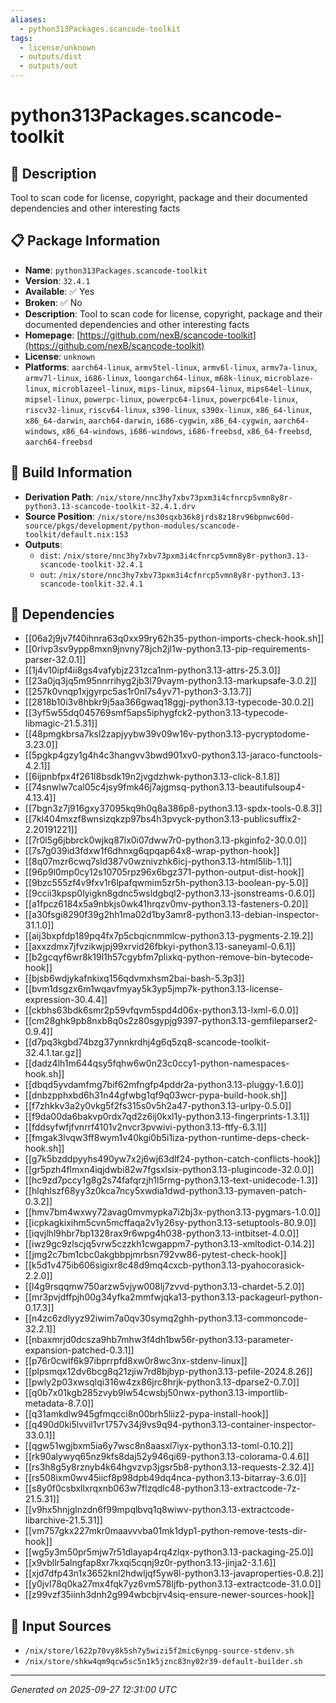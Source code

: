 ```yaml
---
aliases:
  - python313Packages.scancode-toolkit
tags:
  - license/unknown
  - outputs/dist
  - outputs/out
---
```


# python313Packages.scancode-toolkit

## 📝 Description

Tool to scan code for license, copyright, package and their documented dependencies and other interesting facts

## 📋 Package Information

- **Name**: `python313Packages.scancode-toolkit`
- **Version**: `32.4.1`
- **Available**: ✅ Yes
- **Broken**: ✅ No
- **Description**: Tool to scan code for license, copyright, package and their documented dependencies and other interesting facts
- **Homepage**: [https://github.com/nexB/scancode-toolkit](https://github.com/nexB/scancode-toolkit)
- **License**: `unknown`
- **Platforms**: `aarch64-linux`, `armv5tel-linux`, `armv6l-linux`, `armv7a-linux`, `armv7l-linux`, `i686-linux`, `loongarch64-linux`, `m68k-linux`, `microblaze-linux`, `microblazeel-linux`, `mips-linux`, `mips64-linux`, `mips64el-linux`, `mipsel-linux`, `powerpc-linux`, `powerpc64-linux`, `powerpc64le-linux`, `riscv32-linux`, `riscv64-linux`, `s390-linux`, `s390x-linux`, `x86_64-linux`, `x86_64-darwin`, `aarch64-darwin`, `i686-cygwin`, `x86_64-cygwin`, `aarch64-windows`, `x86_64-windows`, `i686-windows`, `i686-freebsd`, `x86_64-freebsd`, `aarch64-freebsd`

## 🔧 Build Information

- **Derivation Path**: `/nix/store/nnc3hy7xbv73pxm3i4cfnrcp5vmn8y8r-python3.13-scancode-toolkit-32.4.1.drv`
- **Source Position**: `/nix/store/ns30sqxb36k8jrds8z18rv96bpnwc60d-source/pkgs/development/python-modules/scancode-toolkit/default.nix:153`
- **Outputs**:
  - `dist`:  `/nix/store/nnc3hy7xbv73pxm3i4cfnrcp5vmn8y8r-python3.13-scancode-toolkit-32.4.1`
  - `out`:  `/nix/store/nnc3hy7xbv73pxm3i4cfnrcp5vmn8y8r-python3.13-scancode-toolkit-32.4.1`

## 🔗 Dependencies

- [[06a2j9jv7f40ihnra63q0xx99ry62h35-python-imports-check-hook.sh]]
- [[0rlvp3sv9ypp8mxn9jnvny78jch2jl1w-python3.13-pip-requirements-parser-32.0.1]]
- [[1j4v10ipf4ii8gs4vafybjz231zca1nm-python3.13-attrs-25.3.0]]
- [[23a0jq3jq5m95nnrrihyg2jb3l79vaym-python3.13-markupsafe-3.0.2]]
- [[257k0vnqp1xjgyrpc5as1r0nl7s4yv71-python3-3.13.7]]
- [[2818b10i3v8hbkr9j5aa366gwaq18ggj-python3.13-typecode-30.0.2]]
- [[3yf5w55dq045769smf5aps5iphygfck2-python3.13-typecode-libmagic-21.5.31]]
- [[48pmgkbrsa7ksl2zapjyybw39v09w16v-python3.13-pycryptodome-3.23.0]]
- [[5pgkp4gzy1g4h4c3hangvv3bwd901xv0-python3.13-jaraco-functools-4.2.1]]
- [[6ijpnbfpx4f261l8bsdk19n2jvgdzhwk-python3.13-click-8.1.8]]
- [[74snwlw7cal05c4jsy9fmk46j7ajgmsq-python3.13-beautifulsoup4-4.13.4]]
- [[7bgn3z7j916gxy37095kq9h0q8a386p8-python3.13-spdx-tools-0.8.3]]
- [[7kl404mxzf8wnsizqkzp97bs4h3pvyck-python3.13-publicsuffix2-2.20191221]]
- [[7r0l5g6jbbrck0wjkq87lx0i07dww7r0-python3.13-pkginfo2-30.0.0]]
- [[7s7g039id3fdxw1f6dhnxg6qpqap64x8-wrap-python-hook]]
- [[8q07mzr6cwq7sld387v0wznivzhk6icj-python3.13-html5lib-1.1]]
- [[96p9l0mp0cy12s10705rpz96x6bgz371-python-output-dist-hook]]
- [[9bzc555zf4v9fxv1r6lpafqwmim5zr5h-python3.13-boolean-py-5.0]]
- [[9ccii3kpsp0lyigkn8gdnc5wsldgbql2-python3.13-jsonstreams-0.6.0]]
- [[a1fpcz6184x5a9nbkjs0wk41hrqzv0mv-python3.13-fasteners-0.20]]
- [[a30fsgi8290f39g2hh1ma02d1by3amr8-python3.13-debian-inspector-31.1.0]]
- [[aij3bxpfdp189pq4fx7p5cbqicnmmlcw-python3.13-pygments-2.19.2]]
- [[axxzdmx7jfvzikwjpj99xrvid26fbkyi-python3.13-saneyaml-0.6.1]]
- [[b2gcqyf6wr8k19l1h57cgybfm7plixkq-python-remove-bin-bytecode-hook]]
- [[bjsb6wdjykafnkixq156qdvmxhsm2bai-bash-5.3p3]]
- [[bvm1dsgzx6m1wqavfmyay5k3yp5jmp7k-python3.13-license-expression-30.4.4]]
- [[ckbhs63bdk6smr2p59vfqvm5spd4d06x-python3.13-lxml-6.0.0]]
- [[cm28ghk9pb8nxb8q0s2z80sgypjg9397-python3.13-gemfileparser2-0.9.4]]
- [[d7pq3kgbd74bzg37ynnkrdhj4g6q5zq8-scancode-toolkit-32.4.1.tar.gz]]
- [[dadz4lh1m644qsy5fqhw6w0n23c0ccy1-python-namespaces-hook.sh]]
- [[dbqd5yvdamfmg7bif62mfngfp4pddr2a-python3.13-pluggy-1.6.0]]
- [[dnbzpphxbd6h31n44gfwbg1qf9q03wcr-pypa-build-hook.sh]]
- [[f7zhkkv3a2y0vkg5f2fs315s0v5h2a47-python3.13-urlpy-0.5.0]]
- [[f9da00da6bakvp0rdx7qd2z6ij0kxl1y-python3.13-fingerprints-1.3.1]]
- [[fddsyfwfjfvnrrf4101v2nvcr3pvwivi-python3.13-ftfy-6.3.1]]
- [[fmgak3lvqw3ff8wym1v40kgi0b5i1iza-python-runtime-deps-check-hook.sh]]
- [[g7k5bzddpyyhs490yw7x2j6wj63dlf24-python-catch-conflicts-hook]]
- [[gr5pzh4flmxn4iqjdwbi82w7fgsxlsix-python3.13-plugincode-32.0.0]]
- [[hc9zd7pccy1g8g2s74fafqrzjh1l5rmg-python3.13-text-unidecode-1.3]]
- [[hlqhlszf68yy3z0kca7ncy5xwdia1dwd-python3.13-pymaven-patch-0.3.2]]
- [[hmv7bm4wxwy72avag0mvmypka7i2bj3x-python3.13-pygmars-1.0.0]]
- [[icpkagkixihm5cvn5mcffaqa2v1y26sy-python3.13-setuptools-80.9.0]]
- [[iqvjlhl9hbr7bp1328rax9r6wpg4h038-python3.13-intbitset-4.0.0]]
- [[iwz9gc9zlscjq5vrw5czzkh1cwgappm7-python3.13-xmltodict-0.14.2]]
- [[jmg2c7bm1cbc0akgbbpjmrbsn792vw86-pytest-check-hook]]
- [[k5d1v475ib606sigixr8c48d9mq4cxcb-python3.13-pyahocorasick-2.2.0]]
- [[l4g9rsqqmw750arzw5vjyw008lj7zvvd-python3.13-chardet-5.2.0]]
- [[mr3pvjdffpjh00g34yfka2mmfwjqka13-python3.13-packageurl-python-0.17.3]]
- [[n4zc6zdlyyz92iwim7a0qv30symq2ghh-python3.13-commoncode-32.2.1]]
- [[nbaxmrjd0dcsza9hb7mhw3f4dh1bw56r-python3.13-parameter-expansion-patched-0.3.1]]
- [[p76r0cwlf6k97ibprrpfd8xw0r8wc3nx-stdenv-linux]]
- [[plpsmqx12dv6bcg8q21zjiw7rd8bjbyp-python3.13-pefile-2024.8.26]]
- [[pwly2p03xwsqlqi316w4zx86jrc8hrjk-python3.13-dparse2-0.7.0]]
- [[q0b7x01kgb285zvyb9lw54cwsbj50nwx-python3.13-importlib-metadata-8.7.0]]
- [[q31amkdlw945gfmqcci8n00brh5liiz2-pypa-install-hook]]
- [[q490d0ki5lvvil1vr1757v34j9vs9q94-python3.13-container-inspector-33.0.1]]
- [[qgw51wgjbxm5ia6y7wsc8n8aasxl7iyx-python3.13-toml-0.10.2]]
- [[rk90alywyq65nz9kfs8daj52y946qi69-python3.13-colorama-0.4.6]]
- [[rs3h8g5y8rznyb4k64hgvzvp3jgsr5b8-python3.13-requests-2.32.4]]
- [[rs508ixm0wv45iicf8p98dpb49dq4nca-python3.13-bitarray-3.6.0]]
- [[s8y0f0csbxllxrqxnb063w7flzqdlc48-python3.13-extractcode-7z-21.5.31]]
- [[v9hx5hnjglnzdn6f99mpqlbvq1q8wiwv-python3.13-extractcode-libarchive-21.5.31]]
- [[vm757gkx227mkr0maavvvba01mk1dyp1-python-remove-tests-dir-hook]]
- [[wg5y3m50pr5mjw7r51dlayap4rq4zlqx-python3.13-packaging-25.0]]
- [[x9vbllr5alngfap8xr7kxqi5cqnj9z0r-python3.13-jinja2-3.1.6]]
- [[xjd7dfp43n1x3652knl2hdwljqf5yw8l-python3.13-javaproperties-0.8.2]]
- [[y0jvl78q0ka27mx4fqk7yz6vm578ljfb-python3.13-extractcode-31.0.0]]
- [[z99vzf35iinh3dnh2g994wbcbjrv4siq-ensure-newer-sources-hook]]

## 📁 Input Sources

- `/nix/store/l622p70vy8k5sh7y5wizi5f2mic6ynpg-source-stdenv.sh`
- `/nix/store/shkw4qm9qcw5sc5n1k5jznc83ny02r39-default-builder.sh`

---
*Generated on 2025-09-27 12:31:00 UTC*
